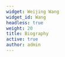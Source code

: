 ```yaml
---
widget: Weijing Wang
widget_id: Wang
headless: true
weight: 20
title: Biography
active: true
author: admin
---
```

